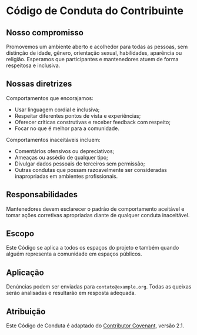 # Código de Conduta do Contribuinte

## Nosso compromisso
Promovemos um ambiente aberto e acolhedor para todas as pessoas, sem distinção de
idade, gênero, orientação sexual, habilidades, aparência ou religião. Esperamos
que participantes e mantenedores atuem de forma respeitosa e inclusiva.

## Nossas diretrizes
Comportamentos que encorajamos:
- Usar linguagem cordial e inclusiva;
- Respeitar diferentes pontos de vista e experiências;
- Oferecer críticas construtivas e receber feedback com respeito;
- Focar no que é melhor para a comunidade.

Comportamentos inaceitáveis incluem:
- Comentários ofensivos ou depreciativos;
- Ameaças ou assédio de qualquer tipo;
- Divulgar dados pessoais de terceiros sem permissão;
- Outras condutas que possam razoavelmente ser consideradas inapropriadas em
  ambientes profissionais.

## Responsabilidades
Mantenedores devem esclarecer o padrão de comportamento aceitável e tomar ações
corretivas apropriadas diante de qualquer conduta inaceitável.

## Escopo
Este Código se aplica a todos os espaços do projeto e também quando alguém
representa a comunidade em espaços públicos.

## Aplicação
Denúncias podem ser enviadas para `contato@example.org`. Todas as queixas serão
analisadas e resultarão em resposta adequada.

## Atribuição
Este Código de Conduta é adaptado do [Contributor Covenant](https://www.contributor-covenant.org),
versão 2.1.
